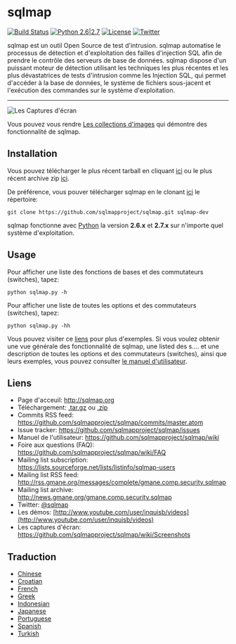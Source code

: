 # sqlmap

[![Build Status](https://api.travis-ci.org/sqlmapproject/sqlmap.svg?branch=master)](https://api.travis-ci.org/sqlmapproject/sqlmap) [![Python 2.6|2.7](https://img.shields.io/badge/python-2.6|2.7-yellow.svg)](https://www.python.org/) [![License](https://img.shields.io/badge/license-GPLv2-red.svg)](https://raw.githubusercontent.com/sqlmapproject/sqlmap/master/doc/COPYING) [![Twitter](https://img.shields.io/badge/twitter-@sqlmap-blue.svg)](https://twitter.com/sqlmap)

sqlmap est un outil Open Source de test d'intrusion. sqlmap automatise le processus de détection et d'exploitation des failles d'injection SQL afin de prendre le contrôle des serveurs de base de données. sqlmap dispose d'un puissant moteur de détection utilisant les techniques les plus récentes et les plus dévastatrices de tests d'intrusion comme les Injection SQL, qui permet d'accéder à la base de données, le système de fichiers sous-jacent et l'exécution des commandes sur le système d'exploitation.

----

![Les Captures d'écran](https://raw.github.com/wiki/sqlmapproject/sqlmap/images/sqlmap_screenshot.png)

Vous pouvez vous rendre [Les collections d'images](https://github.com/sqlmapproject/sqlmap/wiki/Screenshots) qui démontre des fonctionnalité de sqlmap.

Installation
----

Vous pouvez télécharger le plus récent tarball en cliquant [ici](https://github.com/sqlmapproject/sqlmap/tarball/master) ou le plus récent archive zip [ici](https://github.com/sqlmapproject/sqlmap/zipball/master).

De préférence, vous pouver télécharger sqlmap en le clonant  [ici](https://github.com/sqlmapproject/sqlmap) le répertoire:

    git clone https://github.com/sqlmapproject/sqlmap.git sqlmap-dev

sqlmap fonctionne avec [Python](http://www.python.org/download/) la version **2.6.x** et **2.7.x** sur n'importe quel système d'exploitation.

Usage
----

Pour afficher une liste des fonctions de bases et des commutateurs (switches), tapez:

    python sqlmap.py -h

Pour afficher une liste de toutes les options et des commutateurs (switches), tapez:

    python sqlmap.py -hh

Vous pouvez visiter ce [liens](https://asciinema.org/a/46601) pour plus d'exemples.
Si vous voulez obtenir une vue générale des fonctionnalité de sqlmap, une listed des s.... et une description de toutes les options et des commutateurs (switches), ainsi que leurs exemples, vous pouvez consulter [le manuel d'utilisateur](https://github.com/sqlmapproject/sqlmap/wiki).

Liens
----

* Page d'acceuil: http://sqlmap.org
* Téléchargement: [.tar.gz](https://github.com/sqlmapproject/sqlmap/tarball/master) ou [.zip](https://github.com/sqlmapproject/sqlmap/zipball/master)
* Commits RSS feed: https://github.com/sqlmapproject/sqlmap/commits/master.atom
* Issue tracker: https://github.com/sqlmapproject/sqlmap/issues
* Manuel de l'utilisateur: https://github.com/sqlmapproject/sqlmap/wiki
* Foire aux questions (FAQ): https://github.com/sqlmapproject/sqlmap/wiki/FAQ
* Mailing list subscription: https://lists.sourceforge.net/lists/listinfo/sqlmap-users
* Mailing list RSS feed: http://rss.gmane.org/messages/complete/gmane.comp.security.sqlmap
* Mailing list archive: http://news.gmane.org/gmane.comp.security.sqlmap
* Twitter: [@sqlmap](https://twitter.com/sqlmap)
* Les démos: [http://www.youtube.com/user/inquisb/videos](http://www.youtube.com/user/inquisb/videos)
* Les captures d'écran: https://github.com/sqlmapproject/sqlmap/wiki/Screenshots

Traduction
----

* [Chinese](https://github.com/sqlmapproject/sqlmap/blob/master/doc/translations/README-zh-CN.md)
* [Croatian](https://github.com/sqlmapproject/sqlmap/blob/master/doc/translations/README-hr-HR.md)
* [French](https://github.com/sqlmapproject/sqlmap/blob/master/doc/translations/README-fr-FR.md)
* [Greek](https://github.com/sqlmapproject/sqlmap/blob/master/doc/translations/README-gr-GR.md)
* [Indonesian](https://github.com/sqlmapproject/sqlmap/blob/master/doc/translations/README-id-ID.md)
* [Japanese](https://github.com/sqlmapproject/sqlmap/blob/master/doc/translations/README-ja-JP.md)
* [Portuguese](https://github.com/sqlmapproject/sqlmap/blob/master/doc/translations/README-pt-BR.md)
* [Spanish](https://github.com/sqlmapproject/sqlmap/blob/master/doc/translations/README-es-MX.md)
* [Turkish](https://github.com/sqlmapproject/sqlmap/blob/master/doc/translations/README-tr-TR.md)
